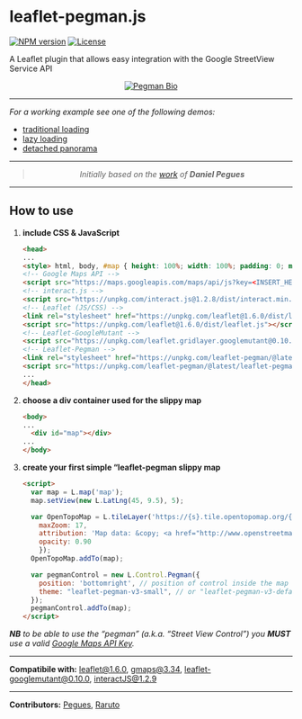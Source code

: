 # leaflet-pegman.js

[![NPM version](https://img.shields.io/npm/v/leaflet-pegman.svg?color=red)](https://www.npmjs.com/package/leaflet-pegman)
[![License](https://img.shields.io/badge/license-GPL%203-blue.svg?style=flat)](LICENSE)

A Leaflet plugin that allows easy integration with the Google StreetView Service API

<p align="center">
    <a href="https://raruto.github.io" rel="nofollow"><img src="https://raruto.github.io/img/pegman-bio.png" alt="Pegman Bio" /></a>
</p>

---

_For a working example see one of the following demos:_

- [traditional loading](https://raruto.github.io/leaflet-pegman/examples/leaflet-pegman.html)
- [lazy loading](https://raruto.github.io/leaflet-pegman/examples/leaflet-pegman-lazyLoading.html)
- [detached panorama](https://raruto.github.io/leaflet-pegman/examples/leaflet-pegman-panoDiv.html)

---

<blockquote>
    <p align="center">
        <em>Initially based on the <a href="http://jsfiddle.net/pegues/a5mn1ogu/">work</a> of <strong>Daniel Pegues</strong></em>
    </p>
</blockquote>

---

## How to use

1. **include CSS & JavaScript**
    ```html
    <head>
    ...
    <style> html, body, #map { height: 100%; width: 100%; padding: 0; margin: 0; } </style>
    <!-- Google Maps API -->
    <script src="https://maps.googleapis.com/maps/api/js?key=<INSERT_HERE_API_KEY>"></script>
    <!-- interact.js -->
    <script src="https://unpkg.com/interact.js@1.2.8/dist/interact.min.js"></script>
    <!-- Leaflet (JS/CSS) -->
    <link rel="stylesheet" href="https://unpkg.com/leaflet@1.6.0/dist/leaflet.css" />
    <script src="https://unpkg.com/leaflet@1.6.0/dist/leaflet.js"></script>
    <!-- Leaflet-GoogleMutant -->
    <script src="https://unpkg.com/leaflet.gridlayer.googlemutant@0.10.0/Leaflet.GoogleMutant.js"></script>
    <!-- Leaflet-Pegman -->
    <link rel="stylesheet" href="https://unpkg.com/leaflet-pegman/@latest/leaflet-pegman.css" />
    <script src="https://unpkg.com/leaflet-pegman/@latest/leaflet-pegman.js"></script>
    ...
    </head>
    ```
2. **choose a div container used for the slippy map**
    ```html
    <body>
    ...
	  <div id="map"></div>
    ...
    </body>
    ```
3. **create your first simple “leaflet-pegman slippy map**
    ```html
    <script>
      var map = L.map('map');
      map.setView(new L.LatLng(45, 9.5), 5);

      var OpenTopoMap = L.tileLayer('https://{s}.tile.opentopomap.org/{z}/{x}/{y}.png', {
        maxZoom: 17,
        attribution: 'Map data: &copy; <a href="http://www.openstreetmap.org/copyright">OpenStreetMap</a>, <a href="http://viewfinderpanoramas.org">SRTM</a> | Map style: &copy; <a href="https://opentopomap.org">OpenTopoMap</a> (<a href="https://creativecommons.org/licenses/by-sa/3.0/">CC-BY-SA</a>)',
        opacity: 0.90
        });
      OpenTopoMap.addTo(map);

      var pegmanControl = new L.Control.Pegman({
        position: 'bottomright', // position of control inside the map
        theme: "leaflet-pegman-v3-small", // or "leaflet-pegman-v3-default"
      });
      pegmanControl.addTo(map);
    </script>
    ```

_**NB** to be able to use the “pegman” (a.k.a. “Street View Control”) you **MUST** use a valid [Google Maps API Key](https://developers.google.com/maps/documentation/javascript/get-api-key)._

---

**Compatibile with:** leaflet@1.6.0, gmaps@3.34, leaflet-googlemutant@0.10.0, interactJS@1.2.9

---

**Contributors:** [Pegues](http://jsfiddle.net/user/pegues/fiddles/), [Raruto](https://github.com/Raruto/leaflet-google)
